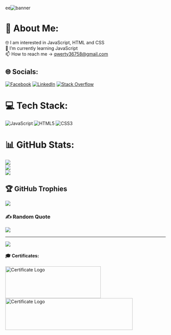 ee![banner](https://user-images.githubusercontent.com/106147027/180193858-754b3910-117d-4a98-af3a-24f163f516dc.png)

# 💫 About Me:
🤓 I am interested in JavaScript, HTML and CSS<br>🌱 I’m currently learning JavaScript<br>📫 How to reach me -> qwerty36758@gmail.com


## 🌐 Socials:
[![Facebook](https://img.shields.io/badge/Facebook-1877F2?style=for-the-badge&logo=facebook&logoColor=white)](https://www.facebook.com/ivailo.k16/) [![LinkedIn](https://img.shields.io/badge/LinkedIn-0077B5?style=for-the-badge&logo=linkedin&logoColor=white)](https://www.linkedin.com/in/ivaylo-karafeizov-53918a249/) [![Stack Overflow](https://img.shields.io/badge/-Stackoverflow-FE7A16?style=for-the-badge&logo=stack-overflow&logoColor=white)](https://stackoverflow.com/users/19797275)
# 💻 Tech Stack:
![JavaScript](https://img.shields.io/badge/javascript-%23323330.svg?style=for-the-badge&logo=javascript&logoColor=%23F7DF1E) ![HTML5](https://img.shields.io/badge/html5-%23E34F26.svg?style=for-the-badge&logo=html5&logoColor=white) ![CSS3](https://img.shields.io/badge/css3-%231572B6.svg?style=for-the-badge&logo=css3&logoColor=white) 
# 📊 GitHub Stats:
![](https://github-readme-stats.vercel.app/api?username=ivaylokarafeizov&theme=gotham&hide_border=false&include_all_commits=true&count_private=false)<br/>
![](https://github-readme-streak-stats.herokuapp.com/?user=ivaylokarafeizov&theme=gotham&hide_border=false)<br/>
![](https://github-readme-stats.vercel.app/api/top-langs/?username=ivaylokarafeizov&theme=gotham&hide_border=false&include_all_commits=true&count_private=false&layout=compact)

## 🏆 GitHub Trophies
![](https://github-profile-trophy.vercel.app/?username=ivaylokarafeizov&theme=tokyonight&no-frame=false&no-bg=false&margin-w=4)

### ✍️ Random Quote
![](https://quotes-github-readme.vercel.app/api?type=horizontal&theme=gruvbox)

---
[![](https://visitcount.itsvg.in/api?id=ivaylokarafeizov&icon=2&color=8)](https://visitcount.itsvg.in)

#### 🎓 Certificates:

<a href="https://softuni.bg/certificates/details/131445/8539e087" target="_blank" rel="noreferrer"> 
   <img src="https://user-images.githubusercontent.com/106147027/180260179-e5302178-cfa9-44e3-9d03-9f6ed7bda134.png" alt="Certificate Logo" width="300" height="100" title="JS Basics Certificate"/></a> 

<a href="https://softuni.bg/certificates/details/139098/4cf866a2" target="_blank" rel="noreferrer"> 
   <img src="https://user-images.githubusercontent.com/106147027/183721125-f0ee30de-212b-4a4b-96d7-3beebb5f1dbe.png" alt="Certificate Logo" width="400" height="100" title="JS Fundamentals Certificate"/></a> 
